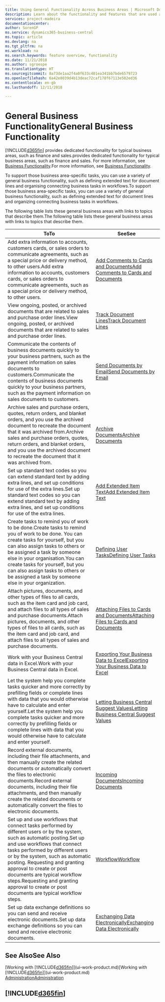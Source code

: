 ```yaml
---
title: Using General Functionality Across Business Areas | Microsoft Docs
description: Learn about the functionality and features that are used across business areas in Business Central .
services: project-madeira
documentationcenter: 
author: SorenGP
ms.service: dynamics365-business-central
ms.topic: article
ms.devlang: na
ms.tgt_pltfrm: na
ms.workload: na
ms.search.keywords: feature overview, functionality
ms.date: 11/21/2018
ms.author: sgroespe
ms.translationtype: HT
ms.sourcegitcommit: 8a73de1aa2f4a0f633c401ea341bb7bde6579723
ms.openlocfilehash: 6a42e8039d4b13deac72caf178f67113e582ed36
ms.contentlocale: en-gb
ms.lasthandoff: 12/11/2018

---
```

# <a name="general-business-functionality"></a><span data-ttu-id="7ff1e-103">General Business Functionality</span><span class="sxs-lookup"><span data-stu-id="7ff1e-103">General Business Functionality</span></span>
[!INCLUDE[d365fin](includes/d365fin_md.md)] <span data-ttu-id="7ff1e-104">provides dedicated functionality for typical business areas, such as finance and sales.</span><span class="sxs-lookup"><span data-stu-id="7ff1e-104">provides dedicated functionality for typical business areas, such as finance and sales.</span></span> <span data-ttu-id="7ff1e-105">For more information, see [Business Functionality](across-business-functionality.md).</span><span class="sxs-lookup"><span data-stu-id="7ff1e-105">For more information, see [Business Functionality](across-business-functionality.md).</span></span>

<span data-ttu-id="7ff1e-106">To support those business area-specific tasks, you can use a variety of general business functionality, such as defining extended text for document lines and organising connecting business tasks in workflows.</span><span class="sxs-lookup"><span data-stu-id="7ff1e-106">To support those business area-specific tasks, you can use a variety of general business functionality, such as defining extended text for document lines and organizing connecting business tasks in workflows.</span></span>

<span data-ttu-id="7ff1e-107">The following table lists these general business areas with links to topics that describe them.</span><span class="sxs-lookup"><span data-stu-id="7ff1e-107">The following table lists these general business areas with links to topics that describe them.</span></span>

| <span data-ttu-id="7ff1e-108">To</span><span class="sxs-lookup"><span data-stu-id="7ff1e-108">To</span></span> | <span data-ttu-id="7ff1e-109">See</span><span class="sxs-lookup"><span data-stu-id="7ff1e-109">See</span></span> |
| --- | --- |
|<span data-ttu-id="7ff1e-110">Add extra information to accounts, customers cards, or sales orders to communicate agreements, such as a special price or delivery method, to other users.</span><span class="sxs-lookup"><span data-stu-id="7ff1e-110">Add extra information to accounts, customers cards, or sales orders to communicate agreements, such as a special price or delivery method, to other users.</span></span>|[<span data-ttu-id="7ff1e-111">Add Comments to Cards and Documents</span><span class="sxs-lookup"><span data-stu-id="7ff1e-111">Add Comments to Cards and Documents</span></span>](across-how-use-comments.md)|
|<span data-ttu-id="7ff1e-112">View ongoing, posted, or archived documents that are related to sales and purchase order lines.</span><span class="sxs-lookup"><span data-stu-id="7ff1e-112">View ongoing, posted, or archived documents that are related to sales and purchase order lines.</span></span>|[<span data-ttu-id="7ff1e-113">Track Document Lines</span><span class="sxs-lookup"><span data-stu-id="7ff1e-113">Track Document Lines</span></span>](across-how-to-track-document-lines.md)|
| <span data-ttu-id="7ff1e-114">Communicate the contents of business documents quickly to your business partners, such as the payment information on sales documents to customers.</span><span class="sxs-lookup"><span data-stu-id="7ff1e-114">Communicate the contents of business documents quickly to your business partners, such as the payment information on sales documents to customers.</span></span> |[<span data-ttu-id="7ff1e-115">Send Documents by Email</span><span class="sxs-lookup"><span data-stu-id="7ff1e-115">Send Documents by Email</span></span>](ui-how-send-documents-email.md) |
|<span data-ttu-id="7ff1e-116">Archive sales and purchase orders, quotes, return orders, and blanket orders, and you use the archived document to recreate the document that it was archived from.</span><span class="sxs-lookup"><span data-stu-id="7ff1e-116">Archive sales and purchase orders, quotes, return orders, and blanket orders, and you use the archived document to recreate the document that it was archived from.</span></span>|[<span data-ttu-id="7ff1e-117">Archive Documents</span><span class="sxs-lookup"><span data-stu-id="7ff1e-117">Archive Documents</span></span>](across-how-to-archive-documents.md)|
| <span data-ttu-id="7ff1e-118">Set up standard text codes so you can extend standard text by adding extra lines, and set up conditions for use of the extra lines.</span><span class="sxs-lookup"><span data-stu-id="7ff1e-118">Set up standard text codes so you can extend standard text by adding extra lines, and set up conditions for use of the extra lines.</span></span> |[<span data-ttu-id="7ff1e-119">Add Extended Item Text</span><span class="sxs-lookup"><span data-stu-id="7ff1e-119">Add Extended Item Text</span></span>](ui-how-define-ext-text.md) |
|<span data-ttu-id="7ff1e-120">Create tasks to remind you of work to be done.</span><span class="sxs-lookup"><span data-stu-id="7ff1e-120">Create tasks to remind you of work to be done.</span></span> <span data-ttu-id="7ff1e-121">You can create tasks for yourself, but you can also assign tasks to others or be assigned a task by someone else in your organisation.</span><span class="sxs-lookup"><span data-stu-id="7ff1e-121">You can create tasks for yourself, but you can also assign tasks to others or be assigned a task by someone else in your organization.</span></span>|[<span data-ttu-id="7ff1e-122">Defining User Tasks</span><span class="sxs-lookup"><span data-stu-id="7ff1e-122">Defining User Tasks</span></span>](across-user-tasks.md)|
|<span data-ttu-id="7ff1e-123">Attach pictures, documents, and other types of files to all cards, such as the item card and job card, and attach files to all types of sales and purchase documents.</span><span class="sxs-lookup"><span data-stu-id="7ff1e-123">Attach pictures, documents, and other types of files to all cards, such as the item card and job card, and attach files to all types of sales and purchase documents.</span></span>|[<span data-ttu-id="7ff1e-124">Attaching Files to Cards and Documents</span><span class="sxs-lookup"><span data-stu-id="7ff1e-124">Attaching Files to Cards and Documents</span></span>](across-attach-document-master-data.md)|
|<span data-ttu-id="7ff1e-125">Work with your Business Central data in Excel.</span><span class="sxs-lookup"><span data-stu-id="7ff1e-125">Work with your Business Central data in Excel.</span></span>|[<span data-ttu-id="7ff1e-126">Exporting Your Business Data to Excel</span><span class="sxs-lookup"><span data-stu-id="7ff1e-126">Exporting Your Business Data to Excel</span></span>](about-export-data.md)| 
|<span data-ttu-id="7ff1e-127">Let the system help you complete tasks quicker and more correctly by prefilling fields or complete lines with data that you would otherwise have to calculate and enter yourself.</span><span class="sxs-lookup"><span data-stu-id="7ff1e-127">Let the system help you complete tasks quicker and more correctly by prefilling fields or complete lines with data that you would otherwise have to calculate and enter yourself.</span></span>|[<span data-ttu-id="7ff1e-128">Letting Business Central Suggest Values</span><span class="sxs-lookup"><span data-stu-id="7ff1e-128">Letting Business Central Suggest Values</span></span>](ui-let-system-suggest-values.md)|
|<span data-ttu-id="7ff1e-129">Record external documents, including their file attachments, and then manually create the related documents or automatically convert the files to electronic documents.</span><span class="sxs-lookup"><span data-stu-id="7ff1e-129">Record external documents, including their file attachments, and then manually create the related documents or automatically convert the files to electronic documents.</span></span>|[<span data-ttu-id="7ff1e-130">Incoming Documents</span><span class="sxs-lookup"><span data-stu-id="7ff1e-130">Incoming Documents</span></span>](across-income-documents.md)|
|<span data-ttu-id="7ff1e-131">Set up and use workflows that connect tasks performed by different users or by the system, such as automatic posting.</span><span class="sxs-lookup"><span data-stu-id="7ff1e-131">Set up and use workflows that connect tasks performed by different users or by the system, such as automatic posting.</span></span> <span data-ttu-id="7ff1e-132">Requesting and granting approval to create or post documents are typical workflow steps.</span><span class="sxs-lookup"><span data-stu-id="7ff1e-132">Requesting and granting approval to create or post documents are typical workflow steps.</span></span>|[<span data-ttu-id="7ff1e-133">Workflow</span><span class="sxs-lookup"><span data-stu-id="7ff1e-133">Workflow</span></span>](across-workflow.md)|
| <span data-ttu-id="7ff1e-134">Set up data exchange definitions so you can send and receive electronic documents.</span><span class="sxs-lookup"><span data-stu-id="7ff1e-134">Set up data exchange definitions so you can send and receive electronic documents.</span></span> |[<span data-ttu-id="7ff1e-135">Exchanging Data Electronically</span><span class="sxs-lookup"><span data-stu-id="7ff1e-135">Exchanging Data Electronically</span></span>](across-data-exchange.md) |

## <a name="see-also"></a><span data-ttu-id="7ff1e-136">See Also</span><span class="sxs-lookup"><span data-stu-id="7ff1e-136">See Also</span></span>
<span data-ttu-id="7ff1e-137">[Working with [!INCLUDE[d365fin](includes/d365fin_md.md)]](ui-work-product.md)</span><span class="sxs-lookup"><span data-stu-id="7ff1e-137">[Working with [!INCLUDE[d365fin](includes/d365fin_md.md)]](ui-work-product.md)</span></span>  
[<span data-ttu-id="7ff1e-138">Administration</span><span class="sxs-lookup"><span data-stu-id="7ff1e-138">Administration</span></span>](admin-setup-and-administration.md)

## [!INCLUDE[d365fin](includes/free_trial_md.md)]  

